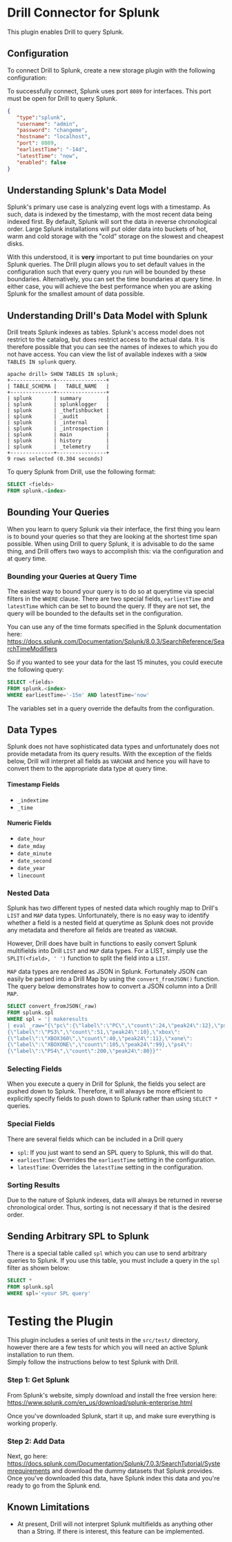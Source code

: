 # Drill Connector for Splunk
This plugin enables Drill to query Splunk. 

## Configuration
To connect Drill to Splunk, create a new storage plugin with the following configuration:

To successfully connect, Splunk uses port `8089` for interfaces.  This port must be open for Drill to query Splunk. 

```json
{
   "type":"splunk",
   "username": "admin",
   "password": "changeme",
   "hostname": "localhost",
   "port": 8089,
   "earliestTime": "-14d",
   "latestTime": "now",
   "enabled": false
}
```

## Understanding Splunk's Data Model
Splunk's primary use case is analyzing event logs with a timestamp. As such, data is indexed by the timestamp, with the most recent data being indexed first.  By default, Splunk
 will sort the data in reverse chronological order.  Large Splunk installations will put older data into buckets of hot, warm and cold storage with the "cold" storage on the
  slowest and cheapest disks.
  
With this understood, it is **very** important to put time boundaries on your Splunk queries. The Drill plugin allows you to set default values in the configuration such that every
 query you run will be bounded by these boundaries.  Alternatively, you can set the time boundaries at query time.  In either case, you will achieve the best performance when
  you are asking Splunk for the smallest amount of data possible.
  
## Understanding Drill's Data Model with Splunk
Drill treats Splunk indexes as tables. Splunk's access model does not restrict to the catalog, but does restrict access to the actual data. It is therefore possible that you can
 see the names of indexes to which you do not have access.  You can view the list of available indexes with a `SHOW TABLES IN splunk` query.
  
```
apache drill> SHOW TABLES IN splunk;
+--------------+----------------+
| TABLE_SCHEMA |   TABLE_NAME   |
+--------------+----------------+
| splunk       | summary        |
| splunk       | splunklogger   |
| splunk       | _thefishbucket |
| splunk       | _audit         |
| splunk       | _internal      |
| splunk       | _introspection |
| splunk       | main           |
| splunk       | history        |
| splunk       | _telemetry     |
+--------------+----------------+
9 rows selected (0.304 seconds)
```
To query Splunk from Drill, use the following format: 
```sql
SELECT <fields>
FROM splunk.<index>
```
  
 ## Bounding Your Queries
  When you learn to query Splunk via their interface, the first thing you learn is to bound your queries so that they are looking at the shortest time span possible. When using
   Drill to query Splunk, it is advisable to do the same thing, and Drill offers two ways to accomplish this: via the configuration and at query time.
   
  ### Bounding your Queries at Query Time
  The easiest way to bound your query is to do so at querytime via special filters in the `WHERE` clause. There are two special fields, `earliestTime` and `latestTime` which can
   be set to bound the query. If they are not set, the query will be bounded to the defaults set in the configuration.
   
   You can use any of the time formats specified in the Splunk documentation here:   
  https://docs.splunk.com/Documentation/Splunk/8.0.3/SearchReference/SearchTimeModifiers
  
  So if you wanted to see your data for the last 15 minutes, you could execute the following query:

```sql
SELECT <fields>
FROM splunk.<index>
WHERE earliestTime='-15m' AND latestTime='now'
```
The variables set in a query override the defaults from the configuration. 
  
 ## Data Types
  Splunk does not have sophisticated data types and unfortunately does not provide metadata from its query results.  With the exception of the fields below, Drill will interpret
   all fields as `VARCHAR` and hence you will have to convert them to the appropriate data type at query time.
  
  #### Timestamp Fields
  * `_indextime`
  * `_time` 
  
  #### Numeric Fields
  * `date_hour` 
  * `date_mday`
  * `date_minute`
  * `date_second` 
  * `date_year`
  * `linecount`
  
 ### Nested Data
 Splunk has two different types of nested data which roughly map to Drill's `LIST` and `MAP` data types. Unfortunately, there is no easy way to identify whether a field is a
  nested field at querytime as Splunk does not provide any metadata and therefore all fields are treated as `VARCHAR`.
  
  However, Drill does have built in functions to easily convert Splunk multifields into Drill `LIST` and `MAP` data types. For a LIST, simply use the 
  `SPLIT(<field>, ' ')` function to split the field into a `LIST`.
  
  `MAP` data types are rendered as JSON in Splunk. Fortunately JSON can easily be parsed into a Drill Map by using the `convert_fromJSON()` function.  The query below
   demonstrates how to convert a JSON column into a Drill `MAP`.
  
```sql
SELECT convert_fromJSON(_raw) 
FROM splunk.spl
WHERE spl = '| makeresults
| eval _raw="{\"pc\":{\"label\":\"PC\",\"count\":24,\"peak24\":12},\"ps3\":
{\"label\":\"PS3\",\"count\":51,\"peak24\":10},\"xbox\":
{\"label\":\"XBOX360\",\"count\":40,\"peak24\":11},\"xone\":
{\"label\":\"XBOXONE\",\"count\":105,\"peak24\":99},\"ps4\":
{\"label\":\"PS4\",\"count\":200,\"peak24\":80}}"'
```

### Selecting Fields
When you execute a query in Drill for Splunk, the fields you select are pushed down to Splunk. Therefore, it will always be more efficient to explicitly specify fields to push
 down to Splunk rather than using `SELECT *` queries.
 
 ### Special Fields
 There are several fields which can be included in a Drill query 
 
 * `spl`:  If you just want to send an SPL query to Splunk, this will do that. 
 * `earliestTime`: Overrides the `earliestTime` setting in the configuration. 
 * `latestTime`: Overrides the `latestTime` setting in the configuration. 
  
### Sorting Results
Due to the nature of Splunk indexes, data will always be returned in reverse chronological order. Thus, sorting is not necessary if that is the desired order.

## Sending Arbitrary SPL to Splunk
There is a special table called `spl` which you can use to send arbitrary queries to Splunk. If you use this table, you must include a query in the `spl` filter as shown below:
```sql
SELECT *
FROM splunk.spl
WHERE spl='<your SPL query'
```

# Testing the Plugin
This plugin includes a series of unit tests in the `src/test/` directory, however there are a few tests for which you will need an active Splunk installation to run them.  
Simply follow the instructions below to test Splunk with Drill.
 
 ###  Step 1: Get Splunk
 From Splunk's website, simply download and install the free version here: https://www.splunk.com/en_us/download/splunk-enterprise.html
 
 Once you've downloaded Splunk, start it up, and make sure everything is working properly. 
 
 ### Step 2:  Add Data
 Next, go here: https://docs.splunk.com/Documentation/Splunk/7.0.3/SearchTutorial/Systemrequirements and download the dummy datasets that Splunk provides. Once you've downloaded
  this data, have Splunk index this data and you're ready to go from the Splunk end. 
  
## Known Limitations
* At present, Drill will not interpret Splunk multifields as anything other than a String. If there is interest, this feature can be implemented.
 